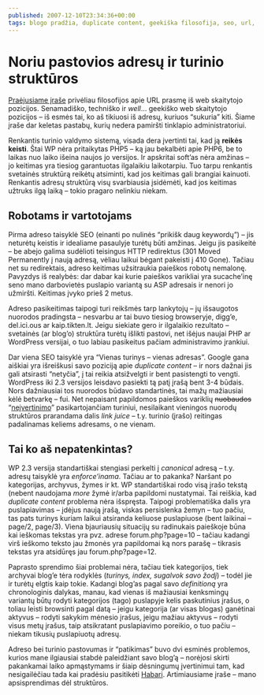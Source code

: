 ```yaml
---
published: 2007-12-10T23:34:36+00:00
tags: blogo pradžia, duplicate content, geekiška filosofija, seo, url, tinklo kūrimas
---
```


# Noriu pastovios adresų ir turinio struktūros

<p><a href="https://www.dominykas.lt/2007/12/noriu-padorios-adresu-strukturos.html">Praėjusiame įraše</a> privėliau filosofijos apie URL prasmę iš web skaitytojo pozicijos. Senamadiško, techniško ir <i>well</i>… geekiško web skaitytojo pozicijos – iš esmės tai, ko aš tikiuosi iš adresų, kuriuos “sukuria” kiti. Šiame įraše dar keletas pastabų, kurių nedera pamiršti tinklapio administratoriui.<br>
<span id="more-5"></span></p>
<p>Renkantis turinio valdymo sistemą, visada dera įvertinti tai, kad ją <strong>reikės keisti</strong>. Štai WP nėra pritaikytas PHP5 – ką jau bekalbėti apie PHP6, be to laikas nuo laiko išeina naujos jo versijos. Ir apskritai soft’as nėra amžinas – jo keitimas yra tiesiog garantuotas ilgalaikiu laikotarpiu. Tuo tarpu renkantis svetainės struktūrą reikėtų atsiminti, kad jos keitimas gali brangiai kainuoti. Renkantis adresų struktūrą visų svarbiausia įsidėmėti, kad jos keitimas užtruks ilgą laiką – tokio pragaro nelinkiu niekam.</p>
<h2>Robotams ir vartotojams</h2>
<p>Pirma adreso taisyklė SEO (einanti po nulinės “prikišk daug keywordų”) – jis neturėtų keistis ir idealiame pasaulyje turėtų būti amžinas. Jeigu jis pasikeitė – be abejo galima sudėlioti teisingus HTTP redirektus (301 Moved Permanently į naują adresą, vėliau laikui bėgant pakeisti į 410 Gone). Tačiau net su redirektais, adreso keitimas užsitraukia paieškos robotų nemalonę. Pavyzdys iš realybės: dar dabar kai kurie paieškos varikliai yra sucache’inę seno mano darbovietės puslapio variantą su ASP adresais ir nenori jo užmiršti. Keitimas įvyko prieš 2 metus. </p>
<p>Adreso pasikeitimas taipogi turi reikšmės tarp lankytojų – jų išsaugotos nuorodos pradingsta – nesvarbu ar tai buvo tiesiog browseryje, digg’e, del.ici.ous ar kaip.tikten.lt. Jeigu siekiate gero ir ilgalaikio rezultato – svetainės (ar blog’o) struktūra turėtų išlikti pastovi, net išėjus naujai PHP ar WordPress versijai, o tuo labiau pasikeitus pačiam administravimo įrankiui.</p>
<p>Dar viena SEO taisyklė yra “Vienas turinys – vienas adresas”. Google gana aiškiai yra išreiškusi savo poziciją apie <dfn title="Pasikartojantis turinys">duplicate content</dfn> – ir nors dažnai jis gali atsirasti “netyčia”, į tai reikia atsižvelgti ir bent pasistengti to vengti. WordPress iki 2.3 versijos leisdavo pasiekti tą patį įrašą bent 3-4 būdais. Nors dažniausiai tos nuorodos būdavo standartinės, tai mažų mažiausiai kėlė betvarkę – fui. Net nepaisant papildomos paieškos variklių <strike>nuobaudos</strike> “<a href="http://searchengineland.com/070315-100022.php">neįvertinimo</a>” pasikartojančiam turiniui, nesilaikant vieningos nuorodų struktūros prarandama dalis <i>link juice</i> – t.y. turinio (įrašo) reitingas padalinamas keliems adresams, o ne vienam.</p>
<h2>Tai ko aš nepatenkintas?</h2>
<p>WP 2.3 versija standartiškai stengiasi perkelti į <i>canonical</i> adresą – t.y. adresų taisyklė yra <i>enforce’inama</i>. Tačiau ar to pakanka? Naršant po kategorijas, archyvus, žymes ir kt. WP standartiškai rodo visą įrašo tekstą (nebent naudojama <i>more</i> žymė ir/arba papildomi nustatymai. Tai reiškia, kad <i>duplicate content</i> problema nėra išspręsta. Taipogi problematiška dalis yra puslapiavimas – įdėjus naują įrašą, viskas persislenka žemyn – tuo pačiu, tas pats turinys kuriam laikui atsiranda keliuose puslapiuose (bent laikinai – page/2, page/3). Viena bjauriausių situacijų su radinukais paieškoje būna kai ieškomas tekstas yra pvz. adrese forum.php?page=10 – tačiau kadangi virš ieškomo teksto jau žmonės yra papildomai ką nors parašę – tikrasis tekstas yra atsidūręs jau forum.php?page=12.</p>
<p>Paprasto sprendimo šiai problemai nėra, tačiau tiek kategorijos, tiek archyvai blog’e tėra rodyklės (<i>turinys, index, sugalvok savo žodį</i>) – todėl jie ir turėtų elgtis kaip tokie. Kadangi blog’as pagal savo <i>definitioną</i> yra chronologinis dalykas, manau, kad vienas iš mažiausiai kenksmingų variantų būtų rodyti kategorijos (tago) puslapyje kelis paskutinius įrašus, o toliau leisti browsinti pagal datą – jeigu kategorija (ar visas blogas) ganėtinai aktyvus – rodyti sakykim mėnesio įrašus, jeigu mažiau aktyvus – rodyti visus metų įrašus, taip atsikratant puslapiavimo poreikio, o tuo pačiu – niekam tikusių puslapiuotų adresų.</p>
<p>Adreso bei turinio pastovumas ir “patikimas” buvo dvi esminės problemos, kurios mane ilgiausiai stabdė paleidžiant savo blog’ą – norėjosi skirti pakankamai laiko apmąstymams ir šiaip dėsningumų įvertinimui tam, kad nesigailėčiau tada kai pradėsiu pasitikėti <a href="http://habariproject.org/">Habari</a>. Artimiausiame įraše – mano apsisprendimas dėl struktūros.</p>